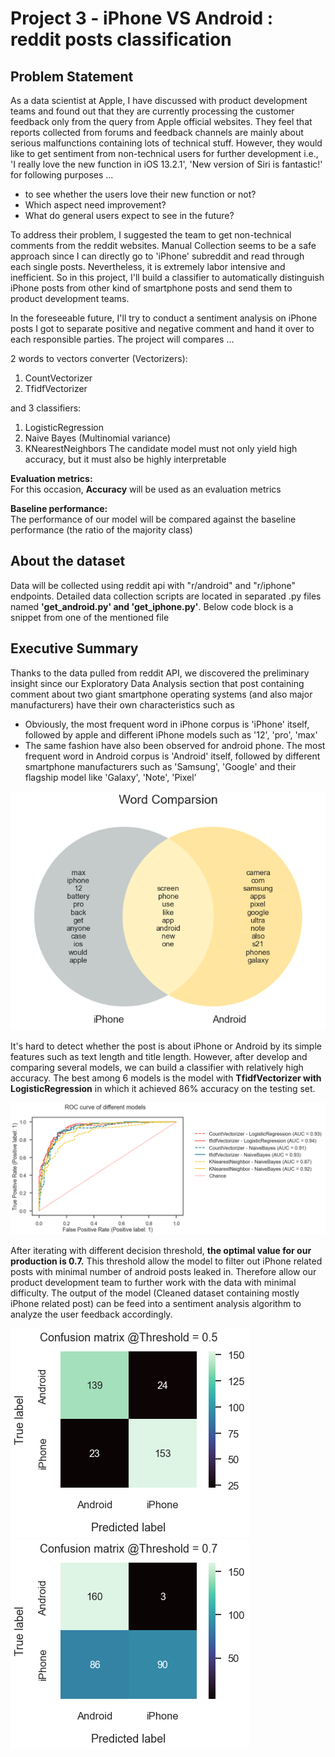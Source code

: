 # Project 3 - iPhone VS Android : reddit posts classification


## Problem Statement
As a data scientist at Apple, I have discussed with product development teams and found out that they are currently processing the customer feedback only from the query from Apple official websites. They feel that reports collected from forums and feedback channels are mainly about serious malfunctions containing lots of technical stuff. However, they would like to get sentiment from non-technical users for further development i.e., 'I really love the new function in iOS 13.2.1', 'New version of Siri is fantastic!' for following purposes ...
- to see whether the users love their new function or not?
- Which aspect need improvement?
- What do general users expect to see in the future?

To address their problem, I suggested the team to get non-technical comments from the reddit websites. Manual Collection seems to be a safe approach since I can directly go to 'iPhone' subreddit and read through each single posts. Nevertheless, it is extremely labor intensive and inefficient. So in this project, I'll build a classifier to automatically distinguish iPhone posts from other kind of smartphone posts and send them to product development teams.

In the foreseeable future, I'll try to conduct a sentiment analysis on iPhone posts I got to separate positive and negative comment and hand it over to each responsible parties.
The project will compares ...

2 words to vectors converter (Vectorizers):
1. CountVectorizer
1. TfidfVectorizer

and 3 classifiers:
1. LogisticRegression
1. Naive Bayes (Multinomial variance)
1. KNearestNeighbors
The candidate model must not only yield high accuracy, but it must also be highly interpretable

**Evaluation metrics:**  
For this occasion, **Accuracy** will be used as an evaluation metrics

**Baseline performance:**  
The performance of our model will be compared against the baseline performance (the ratio of the majority class)

## About the dataset
Data will be collected using reddit api with "r/android" and "r/iphone" endpoints.
Detailed data collection scripts are located in separated .py files named **'get_android.py' and 'get_iphone.py'**.
Below code block is a snippet from one of the mentioned file

## Executive Summary

Thanks to the data pulled from reddit API, we discovered the preliminary insight since our Exploratory Data Analysis section that post containing comment about two giant smartphone operating systems (and also major manufacturers) have their own characteristics such as

- Obviously, the most frequent word in iPhone corpus is 'iPhone' itself, followed by apple and different iPhone models such as '12', 'pro', 'max'
- The same fashion have also been observed for android phone. The most frequent word in Android corpus is 'Android' itself, followed by different smartphone manufacturers such as 'Samsung', 'Google' and their flagship model like 'Galaxy', 'Note', 'Pixel'

![intersection](https://github.com/Joeycooky/DSI_Project_3/blob/main/images/intersection.png)

It's hard to detect whether the post is about iPhone or Android by its simple features such as text length and title length. However, after develop and comparing several models, we can build a classifier with relatively high accuracy. The best among 6 models is the model with **TfidfVectorizer with LogisticRegression** in which it achieved 86% accuracy on the testing set.

![ROC](https://github.com/Joeycooky/DSI_Project_3/blob/main/images/ROC.png)


After iterating with different decision threshold, **the optimal value for our production is 0.7.** This threshold allow the model to filter out iPhone related posts with minimal number of android posts leaked in. Therefore allow our product development team to further work with the data with minimal difficulty. The output of the model (Cleaned dataset containing mostly iPhone related post) can be feed into a sentiment analysis algorithm to analyze the user feedback accordingly.

![CM@0.5](https://github.com/Joeycooky/DSI_Project_3/blob/main/images/CM%400.5.png)
![CM@0.7](https://github.com/Joeycooky/DSI_Project_3/blob/main/images/CM%400.7.png)
